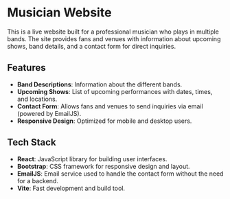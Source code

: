 # Musician Website

This is a live website built for a professional musician who plays in multiple bands. The site provides fans and venues with information about upcoming shows, band details, and a contact form for direct inquiries.

## Features

- **Band Descriptions**: Information about the different bands.
- **Upcoming Shows**: List of upcoming performances with dates, times, and locations.
- **Contact Form**: Allows fans and venues to send inquiries via email (powered by EmailJS).
- **Responsive Design**: Optimized for mobile and desktop users.

## Tech Stack

- **React**: JavaScript library for building user interfaces.
- **Bootstrap**: CSS framework for responsive design and layout.
- **EmailJS**: Email service used to handle the contact form without the need for a backend.
- **Vite**: Fast development and build tool.